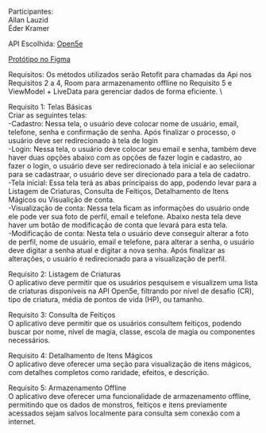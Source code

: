 Participantes: \
Allan Lauzid \
Éder Kramer

API Escolhida: [Open5e](https://github.com/open5e/open5e-api)

[Protótipo no Figma](https://www.figma.com/proto/vT8cJnQVCxHsdKcP3O9WPw/Open5e-App?node-id=0-1&t=EiLH7RtaylrS5k5B-1)

Requisitos: Os métodos utilizados serão Retofit para chamadas da Api nos Requisitos 2 a 4, Room para armazenamento offline no Requisito 5 e ViewModel + LiveData para gerenciar dados de forma eficiente. \

Requisito 1: Telas Básicas \
Criar as seguintes telas: \
-Cadastro: Nessa tela, o usuário deve colocar nome de usuário, email, telefone, senha e confirmação de senha. Após finalizar o processo, o usuário deve ser redirecionado à tela de login \
-Login: Nessa tela, o usuário deve colocar seu email e senha, também deve haver duas opções abaixo com as opções de fazer login e cadastro, ao fazer o login, o usuário deve ser redirecionado à tela inicial e ao seleciionar para se cadastraar, o usuário deve ser direcionado para a tela de cadatro.\
-Tela inicial: Essa tela terá as abas principaiss do app, podendo levar para a Listagem de Criaturas, Consulta de Feitiços, Detalhamento de Itens Mágicos ou Visualição de conta. \
-Visualização de conta: Nessa tela ficam as informações do usuário onde ele pode ver sua foto de perfil, email e telefone. Abaixo nesta tela deve haver um botão de modificação de conta que levará para esta tela. \
-Modificação de conta: Nesta tela o usuário deve conseguir alterar a foto de perfil, nome de usuário, email e telefone, para alterar a senha, o usuário deve digitar a senha atual e digitar a nova senha. Após finalizar as alterações, o usuário é redirecionado para a visualização de perfil.

Requisito 2: Listagem de Criaturas \
O aplicativo deve permitir que os usuários pesquisem e visualizem uma lista de criaturas disponíveis na API Open5e, filtrando por nível de desafio (CR), tipo de criatura, média de pontos de vida (HP), ou tamanho.

Requisito 3: Consulta de Feitiços \
O aplicativo deve permitir que os usuários consultem feitiços, podendo buscar por nome, nível de magia, classe, escola de magia ou componentes necessários. 

Requisito 4: Detalhamento de Itens Mágicos \
O aplicativo deve oferecer uma seção para visualização de itens mágicos, com detalhes completos como raridade, efeitos, e descrição.

Requisito 5: Armazenamento Offline \
O aplicativo deve oferecer uma funcionalidade de armazenamento offline, permitindo que os dados de monstros, feitiços e itens previamente acessados sejam salvos localmente para consulta sem conexão com a internet.
